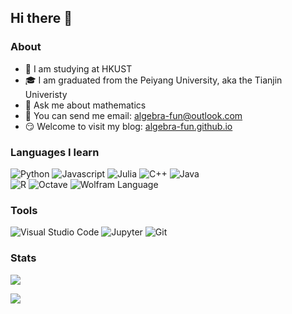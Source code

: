 ## Hi there 👋

### About

- 🏫 I am studying at HKUST
- 🎓 I am graduated from the Peiyang University, aka the Tianjin Univeristy
- 💬 Ask me about mathematics
- 📧 You can send me email: algebra-fun@outlook.com
- 😏 Welcome to visit my blog: [algebra-fun.github.io](https://algebra-fun.github.io)

### Languages I learn

<p>
	<img alt="Python" src="https://img.shields.io/badge/python-%2314354C.svg?style=for-the-badge&logo=python&logoColor=white"/>
	<img alt="Javascript" src="https://img.shields.io/badge/Javascript-e2470f?style=for-the-badge&logo=Javascript&logoColor=white" />
	<img alt="Julia" src="https://img.shields.io/badge/Julia-9558B2?style=for-the-badge&logo=julia&logoColor=white"/>
	<img alt="C++" src="https://img.shields.io/badge/c++-%2300599C.svg?style=for-the-badge&logo=c%2B%2B&logoColor=white"/>
    	<img alt="Java" src="https://img.shields.io/badge/java-%23ED8B00.svg?style=for-the-badge&logo=java&logoColor=white"/>
	<br/>
    	<img alt="R" src="https://img.shields.io/badge/r-%23276DC3.svg?style=for-the-badge&logo=r&logoColor=white"/>
	<img alt="Octave" src="https://img.shields.io/badge/Octave-0790C0?style=for-the-badge&logo=Octave&logoColor=white"/>
	<img alt="Wolfram Language" src="https://img.shields.io/badge/Wolfram%20Language-DD1100?style=for-the-badge&logo=Wolfram%20Language&logoColor=white"/>
</p>

### Tools

<p>
  	<img alt="Visual Studio Code" src="https://img.shields.io/badge/-Visual Studio Code-007ACC?style=for-the-badge&logo=Visual%20Studio%20Code&logoColor=white" />
  	<img alt="Jupyter" src="https://img.shields.io/badge/Jupyter-%23F37626.svg?style=for-the-badge&logo=Jupyter&logoColor=white" />
	<img alt="Git" src="https://img.shields.io/badge/-Git-F05032?style=for-the-badge&logo=Git&logoColor=white" />
</p>

### Stats

![](https://github-readme-stats.vercel.app/api?username=algebra-fun&count_private=true&show_icons=true)

![](https://github-readme-stats.vercel.app/api/top-langs/?username=algebra-fun&layout=compact&hide=jupyter%20notebook,less,html,mathematica&langs_count=10)



